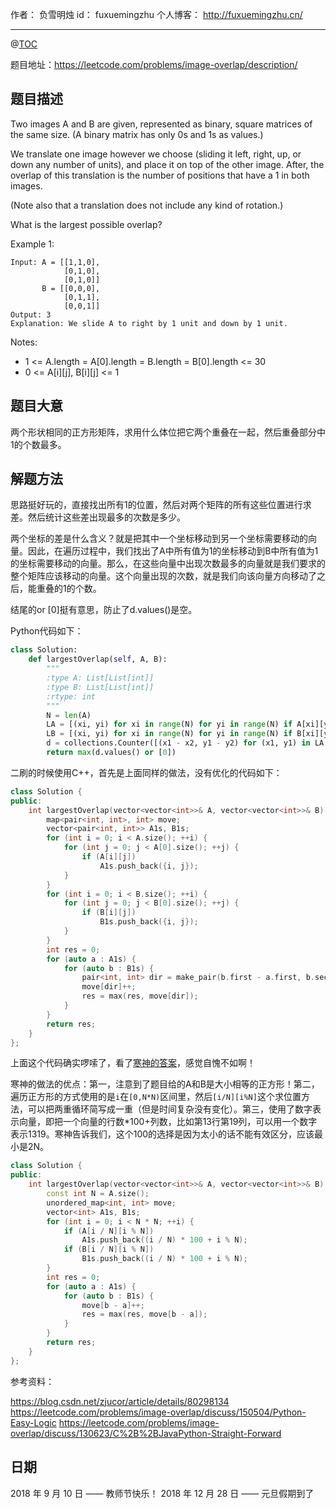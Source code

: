 
作者： 负雪明烛
id：	fuxuemingzhu
个人博客：	http://fuxuemingzhu.cn/

---
@[TOC](目录)

题目地址：https://leetcode.com/problems/image-overlap/description/

## 题目描述

Two images A and B are given, represented as binary, square matrices of the same size.  (A binary matrix has only 0s and 1s as values.)

We translate one image however we choose (sliding it left, right, up, or down any number of units), and place it on top of the other image.  After, the overlap of this translation is the number of positions that have a 1 in both images.

(Note also that a translation does not include any kind of rotation.)

What is the largest possible overlap?

Example 1:

    Input: A = [[1,1,0],
                [0,1,0],
                [0,1,0]]
           B = [[0,0,0],
                [0,1,1],
                [0,0,1]]
    Output: 3
    Explanation: We slide A to right by 1 unit and down by 1 unit.

Notes: 

- 1 <= A.length = A[0].length = B.length = B[0].length <= 30
- 0 <= A[i][j], B[i][j] <= 1

## 题目大意

两个形状相同的正方形矩阵，求用什么体位把它两个重叠在一起，然后重叠部分中1的个数最多。

## 解题方法

思路挺好玩的，直接找出所有1的位置，然后对两个矩阵的所有这些位置进行求差。然后统计这些差出现最多的次数是多少。

两个坐标的差是什么含义？就是把其中一个坐标移动到另一个坐标需要移动的向量。因此，在遍历过程中，我们找出了A中所有值为1的坐标移动到B中所有值为1的坐标需要移动的向量。那么，在这些向量中出现次数最多的向量就是我们要求的整个矩阵应该移动的向量。这个向量出现的次数，就是我们向该向量方向移动了之后，能重叠的1的个数。

结尾的or [0]挺有意思，防止了d.values()是空。


Python代码如下：

```python
class Solution:
    def largestOverlap(self, A, B):
        """
        :type A: List[List[int]]
        :type B: List[List[int]]
        :rtype: int
        """
        N = len(A)
        LA = [(xi, yi) for xi in range(N) for yi in range(N) if A[xi][yi]]
        LB = [(xi, yi) for xi in range(N) for yi in range(N) if B[xi][yi]]
        d = collections.Counter([(x1 - x2, y1 - y2) for (x1, y1) in LA for (x2, y2) in LB])
        return max(d.values() or [0])
```

二刷的时候使用C++，首先是上面同样的做法，没有优化的代码如下：

```cpp
class Solution {
public:
    int largestOverlap(vector<vector<int>>& A, vector<vector<int>>& B) {
        map<pair<int, int>, int> move;
        vector<pair<int, int>> A1s, B1s;
        for (int i = 0; i < A.size(); ++i) {
            for (int j = 0; j < A[0].size(); ++j) {
                if (A[i][j])
                    A1s.push_back({i, j});
            }
        }
        for (int i = 0; i < B.size(); ++i) {
            for (int j = 0; j < B[0].size(); ++j) {
                if (B[i][j])
                    B1s.push_back({i, j});
            }
        }
        int res = 0;
        for (auto a : A1s) {
            for (auto b : B1s) {
                pair<int, int> dir = make_pair(b.first - a.first, b.second - a.second);
                move[dir]++;
                res = max(res, move[dir]);
            }
        }
        return res;
    }
};
```

上面这个代码确实啰嗦了，看了[寒神的答案](https://leetcode.com/problems/image-overlap/discuss/130623/C++JavaPython-Straight-Forward)，感觉自愧不如啊！

寒神的做法的优点：第一，注意到了题目给的A和B是大小相等的正方形！第二，遍历正方形的方式使用的是``i``在``[0,N*N)``区间里，然后``[i/N][i%N]``这个求位置方法，可以把两重循环简写成一重（但是时间复杂没有变化）。第三，使用了数字表示向量，即把一个向量的行数*100+列数，比如第13行第19列，可以用一个数字表示1319。寒神告诉我们，这个100的选择是因为太小的话不能有效区分，应该最小是2N。

```cpp
class Solution {
public:
    int largestOverlap(vector<vector<int>>& A, vector<vector<int>>& B) {
        const int N = A.size();
        unordered_map<int, int> move;
        vector<int> A1s, B1s;
        for (int i = 0; i < N * N; ++i) {
            if (A[i / N][i % N])
                A1s.push_back((i / N) * 100 + i % N);
            if (B[i / N][i % N])
                B1s.push_back((i / N) * 100 + i % N);
        }
        int res = 0;
        for (auto a : A1s) {
            for (auto b : B1s) {
                move[b - a]++;
                res = max(res, move[b - a]);
            }
        }
        return res;
    }
};

```


参考资料：

https://blog.csdn.net/zjucor/article/details/80298134
https://leetcode.com/problems/image-overlap/discuss/150504/Python-Easy-Logic
https://leetcode.com/problems/image-overlap/discuss/130623/C%2B%2BJavaPython-Straight-Forward

## 日期

2018 年 9 月 10 日 —— 教师节快乐！
2018 年 12 月 28 日 —— 元旦假期到了
